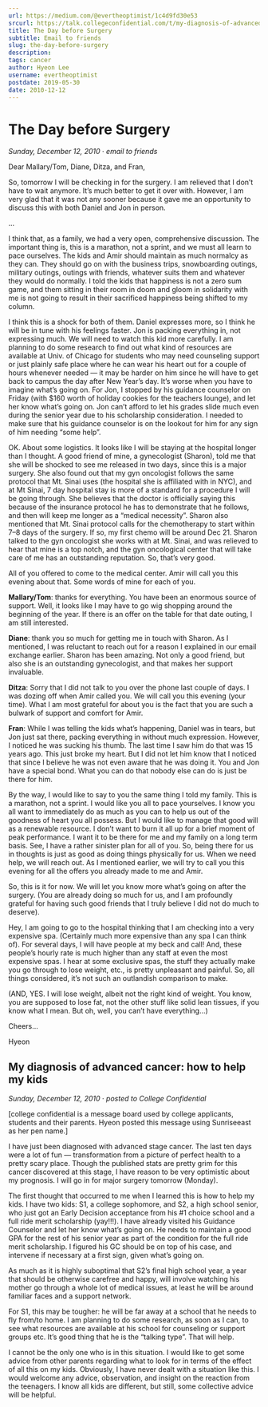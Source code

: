```yaml
---
url: https://medium.com/@evertheoptimist/1c4d9fd30e53
srcurl: https://talk.collegeconfidential.com/t/my-diagnosis-of-advanced-cancer-how-to-help-my-kids/1013554
title: The Day before Surgery
subtitle: Email to friends
slug: the-day-before-surgery
description: 
tags: cancer
author: Hyeon Lee
username: evertheoptimist
postdate: 2019-05-30
date: 2010-12-12
---
```


# The Day before Surgery

*Sunday, December 12, 2010*
&middot;
*email to friends*

Dear Mallary/Tom, Diane, Ditza, and Fran,

So, tomorrow I will be checking in for the surgery. I am relieved that I don’t have to wait anymore. It’s much better to get it over with. However, I am very glad that it was not any sooner because it gave me an opportunity to discuss this with both Daniel and Jon in person.

…

I think that, as a family, we had a very open, comprehensive discussion. The important thing is, this is a marathon, not a sprint, and we must all learn to pace ourselves. The kids and Amir should maintain as much normalcy as they can. They should go on with the business trips, snowboarding outings, military outings, outings with friends, whatever suits them and whatever they would do normally. I told the kids that happiness is not a zero sum game, and them sitting in their room in doom and gloom in solidarity with me is not going to result in their sacrificed happiness being shifted to my column.

I think this is a shock for both of them. Daniel expresses more, so I think he will be in tune with his feelings faster. Jon is packing everything in, not expressing much. We will need to watch this kid more carefully. I am planning to do some research to find out what kind of resources are available at Univ. of Chicago for students who may need counseling support or just plainly safe place where he can wear his heart out for a couple of hours whenever needed — it may be harder on him since he will have to get back to campus the day after New Year’s day. It’s worse when you have to imagine what’s going on. For Jon, I stopped by his guidance counselor on Friday (with $160 worth of holiday cookies for the teachers lounge), and let her know what’s going on. Jon can’t afford to let his grades slide much even during the senior year due to his scholarship consideration. I needed to make sure that his guidance counselor is on the lookout for him for any sign of him needing “some help”.

OK. About some logistics. It looks like I will be staying at the hospital longer than I thought. A good friend of mine, a gynecologist (Sharon), told me that she will be shocked to see me released in two days, since this is a major surgery. She also found out that my gyn oncologist follows the same protocol that Mt. Sinai uses (the hospital she is affiliated with in NYC), and at Mt Sinai, 7 day hospital stay is more of a standard for a procedure I will be going through. She believes that the doctor is officially saying this because of the insurance protocol he has to demonstrate that he follows, and then will keep me longer as a “medical necessity”. Sharon also mentioned that Mt. Sinai protocol calls for the chemotherapy to start within 7–8 days of the surgery. If so, my first chemo will be around Dec 21. Sharon talked to the gyn oncologist she works with at Mt. Sinai, and was relieved to hear that mine is a top notch, and the gyn oncological center that will take care of me has an outstanding reputation. So, that’s very good.

All of you offered to come to the medical center. Amir will call you this evening about that. Some words of mine for each of you.

**Mallary/Tom**: thanks for everything. You have been an enormous source of support. Well, it looks like I may have to go wig shopping around the beginning of the year. If there is an offer on the table for that date outing, I am still interested.

**Diane**: thank you so much for getting me in touch with Sharon. As I mentioned, I was reluctant to reach out for a reason I explained in our email exchange earlier. Sharon has been amazing. Not only a good friend, but also she is an outstanding gynecologist, and that makes her support invaluable.

**Ditza**: Sorry that I did not talk to you over the phone last couple of days. I was dozing off when Amir called you. We will call you this evening (your time). What I am most grateful for about you is the fact that you are such a bulwark of support and comfort for Amir.

**Fran**: While I was telling the kids what’s happening, Daniel was in tears, but Jon just sat there, packing everything in without much expression. However, I noticed he was sucking his thumb. The last time I saw him do that was 15 years ago. This just broke my heart. But I did not let him know that I noticed that since I believe he was not even aware that he was doing it. You and Jon have a special bond. What you can do that nobody else can do is just be there for him.

By the way, I would like to say to you the same thing I told my family. This is a marathon, not a sprint. I would like you all to pace yourselves. I know you all want to immediately do as much as you can to help us out of the goodness of heart you all possess. But I would like to manage that good will as a renewable resource. I don’t want to burn it all up for a brief moment of peak performance. I want it to be there for me and my family on a long term basis. See, I have a rather sinister plan for all of you. So, being there for us in thoughts is just as good as doing things physically for us. When we need help, we will reach out. As I mentioned earlier, we will try to call you this evening for all the offers you already made to me and Amir.

So, this is it for now. We will let you know more what’s going on after the surgery. (You are already doing so much for us, and I am profoundly grateful for having such good friends that I truly believe I did not do much to deserve).

Hey, I am going to go to the hospital thinking that I am checking into a very expensive spa. (Certainly much more expensive than any spa I can think of). For several days, I will have people at my beck and call! And, these people’s hourly rate is much higher than any staff at even the most expensive spas. I hear at some exclusive spas, the stuff they actually make you go through to lose weight, etc., is pretty unpleasant and painful. So, all things considered, it’s not such an outlandish comparison to make.

(AND, YES. I will lose weight, albeit not the right kind of weight. You know, you are supposed to lose fat, not the other stuff like solid lean tissues, if you know what I mean. But oh, well, you can’t have everything…)

Cheers…

Hyeon

## My diagnosis of advanced cancer: how to help my kids

*Sunday, December 12, 2010*
&middot;
*posted to College Confidential*

[college confidential is a message board used by college applicants, students and their parents. Hyeon posted this message using Sunriseeast as her pen name.]

I have just been diagnosed with advanced stage cancer. The last ten days were a lot of fun — transformation from a picture of perfect health to a pretty scary place. Though the published stats are pretty grim for this cancer discovered at this stage, I have reason to be very optimistic about my prognosis. I will go in for major surgery tomorrow (Monday).

The first thought that occurred to me when I learned this is how to help my kids. I have two kids: S1, a college sophomore, and S2, a high school senior, who just got an Early Decision acceptance from his #1 choice school and a full ride merit scholarship (yay!!!). I have already visited his Guidance Counselor and let her know what’s going on. He needs to maintain a good GPA for the rest of his senior year as part of the condition for the full ride merit scholarship. I figured his GC should be on top of his case, and intervene if necessary at a first sign, given what’s going on.

As much as it is highly suboptimal that S2’s final high school year, a year that should be otherwise carefree and happy, will involve watching his mother go through a whole lot of medical issues, at least he will be around familiar faces and a support network.

For S1, this may be tougher: he will be far away at a school that he needs to fly from/to home. I am planning to do some research, as soon as I can, to see what resources are available at his school for counseling or support groups etc. It’s good thing that he is the “talking type”. That will help.

I cannot be the only one who is in this situation. I would like to get some advice from other parents regarding what to look for in terms of the effect of all this on my kids. Obviously, I have never dealt with a situation like this. I would welcome any advice, observation, and insight on the reaction from the teenagers. I know all kids are different, but still, some collective advice will be helpful.
